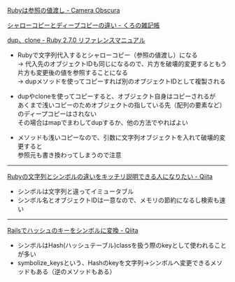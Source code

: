 [Rubyは参照の値渡し - Camera Obscura](http://obelisk.hatenablog.com/entry/2015/06/02/014246)

[シャローコピーとディープコピーの違い - くろの雑記帳](https://kurochan-note.hatenablog.jp/entry/20110316/1300267023)

[dup、clone - Ruby 2.7.0 リファレンスマニュアル](https://docs.ruby-lang.org/ja/latest/method/Object/i/clone.html)

- Rubyで文字列代入するとシャローコピー（参照の値渡し）になる<br>
→ 代入先のオブジェクトIDも同じになるので、片方を破壊的変更するともう片方も変更後の値を参照することになる<br>
→ dupメソッドを使ってコピーすれば別のオブジェクトIDとして複製される

- dupやcloneを使ってコピーすると、オブジェクト自身はコピーされるが<br>
あくまで浅いコピーのためオブジェクトの指している先（配列の要素など）のディープコピーはされない<br>
その場合はmapでまわしてdupするか、他の方法でやればよい

- メソッドも浅いコピーなので、引数に文字列オブジェクトを入れて破壊的変更すると<br>
参照元も書き換わってしまうので注意 

---

[Rubyの文字列とシンボルの違いをキッチリ説明できる人になりたい - Qiita](https://qiita.com/Kta-M/items/53a13ef60e14fcb41193)

- シンボルは文字列と違ってイミュータブル
- シンボル名とオブジェクトIDは一意なので、メモリの節約になるし検索も速い

---

[Railsでハッシュのキーをシンボルに変換 - Qiita](https://qiita.com/torshinor/items/09a5887e5519efe1f29a)

- シンボルはHash(ハッシュテーブル)classを扱う際のkeyとして使われることが多い
- symbolize_keysという、Hashのkeyを文字列→シンボルへ変更できるメソッドもある（逆のメソッドもある）
